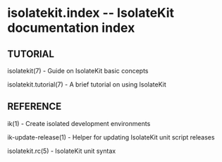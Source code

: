 # isolatekit.index -- IsolateKit documentation index

## TUTORIAL

isolatekit(7) - Guide on IsolateKit basic concepts

isolatekit.tutorial(7) - A brief tutorial on using IsolateKit

## REFERENCE

ik(1) - Create isolated development environments

ik-update-release(1) - Helper for updating IsolateKit unit script releases

isolatekit.rc(5) - IsolateKit unit syntax
